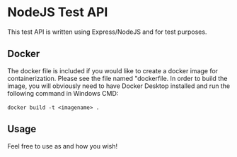 # NodeJS Test API
This test API is written using Express/NodeJS and for test purposes.

## Docker
The docker file is included if you would like to create a docker image for containerization. Please see the file named "dockerfile. In order to build the image, you will
obviously need to have Docker Desktop installed and run the following command in Windows CMD: <br><br>
`docker build -t <imagename> .`

## Usage
Feel free to use as and how you wish!
